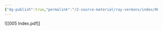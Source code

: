 ```yaml
---
{"dg-publish":true,"permalink":"/2-source-material/ray-sermons/index/005-chrono-index/"}
---
```


![[005 Index.pdf]]
